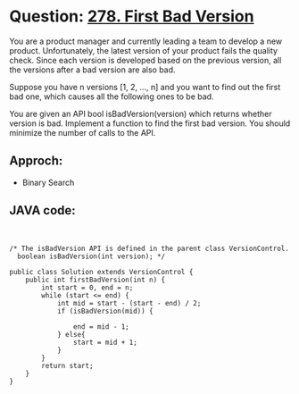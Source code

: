 # Question: [278. First Bad Version](https://leetcode.com/problems/first-bad-version/)
  
You are a product manager and currently leading a team to develop a new product. Unfortunately, the latest version of your product fails the quality check. Since each version is developed based on the previous version, all the versions after a bad version are also bad.

Suppose you have n versions [1, 2, ..., n] and you want to find out the first bad one, which causes all the following ones to be bad.

You are given an API bool isBadVersion(version) which returns whether version is bad. Implement a function to find the first bad version. You should minimize the number of calls to the API.
  
## Approch:
* Binary Search


## JAVA code:
<br>

    /* The isBadVersion API is defined in the parent class VersionControl.
      boolean isBadVersion(int version); */

    public class Solution extends VersionControl {
        public int firstBadVersion(int n) {
            int start = 0, end = n;
            while (start <= end) {
                int mid = start - (start - end) / 2;
                if (isBadVersion(mid)) {

                    end = mid - 1;
                } else{
                    start = mid + 1;
                }
            }
            return start;
        }
    }
